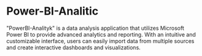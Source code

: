 # Power-BI-Analitic
"PowerBI-Analityk" is a data analysis application that utilizes Microsoft Power BI to provide advanced analytics and reporting. With an intuitive and customizable interface, users can easily import data from multiple sources and create interactive dashboards and visualizations. 

